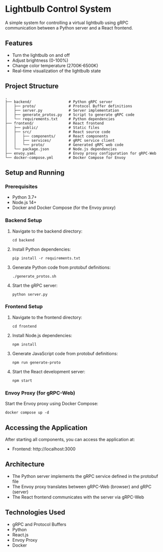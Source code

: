 # Lightbulb Control System

A simple system for controlling a virtual lightbulb using gRPC communication between a Python server and a React frontend.

## Features

- Turn the lightbulb on and off
- Adjust brightness (0-100%)
- Change color temperature (2700K-6500K)
- Real-time visualization of the lightbulb state

## Project Structure

```
.
├── backend/                 # Python gRPC server
│   ├── proto/               # Protocol Buffer definitions 
│   ├── server.py            # Server implementation
│   ├── generate_protos.py   # Script to generate gRPC code
│   └── requirements.txt     # Python dependencies
├── frontend/                # React frontend
│   ├── public/              # Static files
│   ├── src/                 # React source code
│   │   ├── components/      # React components
│   │   ├── services/        # gRPC service client
│   │   └── proto/           # Generated gRPC web code
│   └── package.json         # Node.js dependencies
├── envoy.yaml               # Envoy proxy configuration for gRPC-Web
└── docker-compose.yml       # Docker Compose for Envoy
```

## Setup and Running

### Prerequisites

- Python 3.7+
- Node.js 14+
- Docker and Docker Compose (for the Envoy proxy)

### Backend Setup

1. Navigate to the backend directory:
   ```
   cd backend
   ```

2. Install Python dependencies:
   ```
   pip install -r requirements.txt
   ```

3. Generate Python code from protobuf definitions:
   ```
   ./generate_protos.sh
   ```

4. Start the gRPC server:
   ```
   python server.py
   ```

### Frontend Setup

1. Navigate to the frontend directory:
   ```
   cd frontend
   ```

2. Install Node.js dependencies:
   ```
   npm install
   ```

3. Generate JavaScript code from protobuf definitions:
   ```
   npm run generate-proto
   ```

4. Start the React development server:
   ```
   npm start
   ```

### Envoy Proxy (for gRPC-Web)

Start the Envoy proxy using Docker Compose:
```
docker compose up -d
```

## Accessing the Application

After starting all components, you can access the application at:
- Frontend: http://localhost:3000

## Architecture

- The Python server implements the gRPC service defined in the protobuf file
- The Envoy proxy translates between gRPC-Web (browser) and gRPC (server)
- The React frontend communicates with the server via gRPC-Web

## Technologies Used

- gRPC and Protocol Buffers
- Python
- React.js
- Envoy Proxy
- Docker